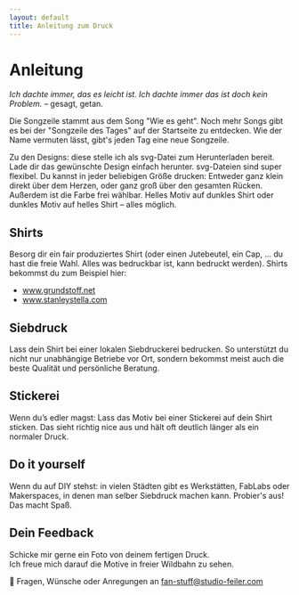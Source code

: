 ```yaml
---
layout: default
title: Anleitung zum Druck
---
```


# Anleitung

_Ich dachte immer, das es leicht ist. Ich dachte immer das ist doch kein Problem._ – gesagt, getan.

Die Songzeile stammt aus dem Song "Wie es geht". Noch mehr Songs gibt es bei der "Songzeile des Tages" auf der Startseite zu entdecken. Wie der Name vermuten lässt, gibt's jeden Tag eine neue Songzeile.

Zu den Designs: diese stelle ich als svg-Datei zum Herunterladen bereit. Lade dir das
gewünschte Design einfach herunter. svg-Dateien sind super flexibel. Du
kannst in jeder beliebigen Größe drucken: Entweder ganz klein direkt über
dem Herzen, oder ganz groß über den gesamten Rücken. Außerdem ist die Farbe
frei wählbar. Helles Motiv auf dunkles Shirt oder dunkles Motiv auf helles
Shirt – alles möglich.

## Shirts

Besorg dir ein fair produziertes Shirt (oder einen Jutebeutel, ein Cap, ...
du hast die freie Wahl. Alles was bedruckbar ist, kann bedruckt werden).
Shirts bekommst du zum Beispiel hier:

- <a href="https://www.grundstoff.net" target="_blank" rel="noopener">www.grundstoff.net</a>
- <a href="https://stanleystella.com" target="_blank" rel="noopener">www.stanleystella.com</a>

## Siebdruck

Lass dein Shirt bei einer lokalen Siebdruckerei bedrucken. So unterstützt du
nicht nur unabhängige Betriebe vor Ort, sondern bekommst meist auch die
beste Qualität und persönliche Beratung.

## Stickerei

Wenn du’s edler magst: Lass das Motiv bei einer Stickerei auf dein Shirt
sticken. Das sieht richtig nice aus und hält oft deutlich länger als ein
normaler Druck.

## Do it yourself

Wenn du auf DIY stehst: in vielen Städten gibt es Werkstätten, FabLabs oder
Makerspaces, in denen man selber Siebdruck machen kann. Probier's aus! Das
macht Spaß.

## Dein Feedback

Schicke mir gerne ein Foto von deinem fertigen Druck.  
Ich freue mich darauf die Motive in freier Wildbahn zu sehen.

💜 Fragen, Wünsche oder Anregungen an [fan-stuff@studio-feiler.com](fan-stuff@studio-feiler.com)

